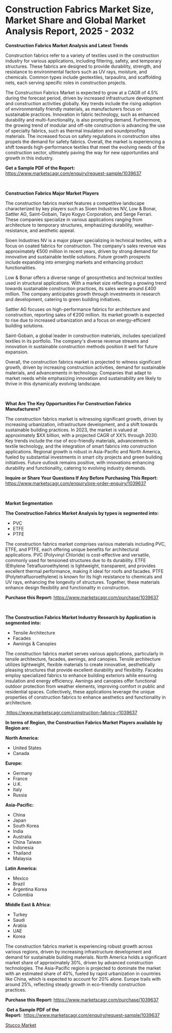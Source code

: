 <p><h1>Construction Fabrics Market Size, Market Share and Global Market Analysis Report, 2025 - 2032</h1></p><p><strong>Construction Fabrics Market Analysis and Latest Trends</strong></p>
<p><p>Construction fabrics refer to a variety of textiles used in the construction industry for various applications, including filtering, safety, and temporary structures. These fabrics are designed to provide durability, strength, and resistance to environmental factors such as UV rays, moisture, and chemicals. Common types include geotextiles, tarpaulins, and scaffolding nets, each serving specific roles in construction projects.</p><p>The Construction Fabrics Market is expected to grow at a CAGR of 4.5% during the forecast period, driven by increased infrastructure development and construction activities globally. Key trends include the rising adoption of environmentally friendly materials, as manufacturers focus on sustainable practices. Innovation in fabric technology, such as enhanced durability and multi-functionality, is also prompting demand. Furthermore, the growing trend of modular and off-site construction is advancing the use of specialty fabrics, such as thermal insulation and soundproofing materials. The increased focus on safety regulations in construction sites propels the demand for safety fabrics. Overall, the market is experiencing a shift towards high-performance textiles that meet the evolving needs of the construction sector, ultimately paving the way for new opportunities and growth in this industry.</p></p>
<p><strong>Get a Sample PDF of the Report:&nbsp;</strong> <a href="https://www.marketscagr.com/enquiry/request-sample/1039637?utm_campaign=2660&utm_medium=2&utm_source=Github&utm_content=ia&utm_term=31032025&utm_id=construction-fabrics">https://www.marketscagr.com/enquiry/request-sample/1039637</a></p>
<p>&nbsp;</p>
<p><strong>Construction Fabrics Major Market Players</strong></p>
<p><p>The construction fabrics market features a competitive landscape characterized by key players such as Sioen Industries NV, Low & Bonar, Sattler AG, Saint-Gobain, Taiyo Kogyo Corporation, and Serge Ferrari. These companies specialize in various applications ranging from architecture to temporary structures, emphasizing durability, weather-resistance, and aesthetic appeal.</p><p>Sioen Industries NV is a major player specializing in technical textiles, with a focus on coated fabrics for construction. The company's sales revenue was approximately €500 million in recent years, driven by strong demand for innovative and sustainable textile solutions. Future growth prospects include expanding into emerging markets and enhancing product functionalities.</p><p>Low & Bonar offers a diverse range of geosynthetics and technical textiles used in structural applications. With a market size reflecting a growing trend towards sustainable construction practices, its sales were around £400 million. The company anticipates growth through investments in research and development, catering to green building initiatives.</p><p>Sattler AG focuses on high-performance fabrics for architecture and construction, reporting sales of €200 million. Its market growth is expected to rise due to increased urbanization and a focus on energy-efficient building solutions.</p><p>Saint-Gobain, a global leader in construction materials, includes specialized textiles in its portfolio. The company's diverse revenue streams and innovation in sustainable construction methods position it well for future expansion.</p><p>Overall, the construction fabrics market is projected to witness significant growth, driven by increasing construction activities, demand for sustainable materials, and advancements in technology. Companies that adapt to market needs while emphasizing innovation and sustainability are likely to thrive in this dynamically evolving landscape.</p></p>
<p>&nbsp;</p>
<p><strong>What Are The Key Opportunities For Construction Fabrics Manufacturers?</strong></p>
<p><p>The construction fabrics market is witnessing significant growth, driven by increasing urbanization, infrastructure development, and a shift towards sustainable building practices. In 2023, the market is valued at approximately $XX billion, with a projected CAGR of XX% through 2030. Key trends include the rise of eco-friendly materials, advancements in textile technology, and the integration of smart fabrics into construction applications. Regional growth is robust in Asia-Pacific and North America, fueled by substantial investments in smart city projects and green building initiatives. Future outlook remains positive, with innovations enhancing durability and functionality, catering to evolving industry demands.</p></p>
<p><strong>Inquire or Share Your Questions If Any Before Purchasing This Report:</strong> <a href="https://www.marketscagr.com/enquiry/pre-order-enquiry/1039637?utm_campaign=2660&utm_medium=2&utm_source=Github&utm_content=ia&utm_term=31032025&utm_id=construction-fabrics">https://www.marketscagr.com/enquiry/pre-order-enquiry/1039637</a></p>
<p>&nbsp;</p>
<p><strong>Market Segmentation</strong></p>
<p><strong>The Construction Fabrics Market Analysis by types is segmented into:</strong></p>
<p><ul><li>PVC</li><li>ETFE</li><li>PTFE</li></ul></p>
<p><p>The construction fabrics market comprises various materials including PVC, ETFE, and PTFE, each offering unique benefits for architectural applications. PVC (Polyvinyl Chloride) is cost-effective and versatile, commonly used for tensioned structures due to its durability. ETFE (Ethylene Tetrafluoroethylene) is lightweight, transparent, and provides excellent thermal performance, making it ideal for roofs and facades. PTFE (Polytetrafluoroethylene) is known for its high resistance to chemicals and UV rays, enhancing the longevity of structures. Together, these materials enhance design flexibility and functionality in construction.</p></p>
<p><strong>Purchase this Report:&nbsp;</strong><a href="https://www.marketscagr.com/purchase/1039637?utm_campaign=2660&utm_medium=2&utm_source=Github&utm_content=ia&utm_term=31032025&utm_id=construction-fabrics">https://www.marketscagr.com/purchase/1039637</a></p>
<p>&nbsp;</p>
<p><strong>The Construction Fabrics Market Industry Research by Application is segmented into:</strong></p>
<p><ul><li>Tensile Architecture</li><li>Facades</li><li>Awnings & Canopies</li></ul></p>
<p><p>The construction fabrics market serves various applications, particularly in tensile architecture, facades, awnings, and canopies. Tensile architecture utilizes lightweight, flexible materials to create innovative, aesthetically pleasing structures that provide excellent durability and flexibility. Facades employ specialized fabrics to enhance building exteriors while ensuring insulation and energy efficiency. Awnings and canopies offer functional outdoor protection from weather elements, improving comfort in public and residential spaces. Collectively, these applications leverage the unique properties of construction fabrics to enhance aesthetics and functionality in architecture.</p></p>
<p><a href="https://www.marketscagr.com/construction-fabrics-r1039637?utm_campaign=2660&utm_medium=2&utm_source=Github&utm_content=ia&utm_term=31032025&utm_id=construction-fabrics">&nbsp;https://www.marketscagr.com/construction-fabrics-r1039637</a></p>
<p><strong>In terms of Region, the Construction Fabrics Market Players available by Region are:</strong></p>
<p>
    <p> <strong> North America: </strong>
        <ul>
            <li>United States</li>
            <li>Canada</li>
        </ul>
        </p> 
    <p> <strong> Europe: </strong>
        <ul>
            <li>Germany</li>
            <li>France</li>
            <li>U.K.</li>
            <li>Italy</li>
            <li>Russia</li>
        </ul>
        </p> 
    <p> <strong> Asia-Pacific: </strong>
        <ul>
            <li>China</li>
            <li>Japan</li>
            <li>South Korea</li>
            <li>India</li>
            <li>Australia</li>
            <li>China Taiwan</li>
            <li>Indonesia</li>
            <li>Thailand</li>
            <li>Malaysia</li>
        </ul>
        </p> 
    <p> <strong> Latin America: </strong>
        <ul>
            <li>Mexico</li>
            <li>Brazil</li>
            <li>Argentina Korea</li>
            <li>Colombia</li>
        </ul>
        </p> 
    <p> <strong> Middle East & Africa: </strong>
        <ul>
            <li>Turkey</li>
            <li>Saudi</li>
            <li>Arabia</li>
            <li>UAE</li>
            <li>Korea</li>
        </ul>
    </p>
    </p>
<p><p>The construction fabrics market is experiencing robust growth across various regions, driven by increasing infrastructure development and demand for sustainable building materials. North America holds a significant market share of approximately 30%, driven by advanced construction technologies. The Asia-Pacific region is projected to dominate the market with an estimated share of 40%, fueled by rapid urbanization in countries like China, which is expected to account for 20% alone. Europe trails with around 25%, reflecting steady growth in eco-friendly construction practices.</p></p>
<p><strong>Purchase this Report: </strong><a href="https://www.marketscagr.com/purchase/1039637?utm_campaign=2660&utm_medium=2&utm_source=Github&utm_content=ia&utm_term=31032025&utm_id=construction-fabrics">https://www.marketscagr.com/purchase/1039637</a></p>
<p>&nbsp;<strong>Get a Sample PDF of the Report:&nbsp;&nbsp;</strong><a href="https://www.marketscagr.com/enquiry/request-sample/1039637?utm_campaign=2660&utm_medium=2&utm_source=Github&utm_content=ia&utm_term=31032025&utm_id=construction-fabrics">https://www.marketscagr.com/enquiry/request-sample/1039637</a></p>
<p><strong></strong></p>
<p><p><a href="https://github.com/schwminh2001101/Market-Research-Report-List-1/blob/main/stucco-market.md?utm_campaign=2660&utm_medium=2&utm_source=Github&utm_content=ia&utm_term=31032025&utm_id=construction-fabrics">Stucco Market</a></p></p>